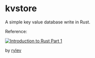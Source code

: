 # kvstore

A simple key value database write in Rust.

Reference:

[![Introduction to Rust Part 1](https://img.youtube.com/vi/WnWGO-tLtLA/0.jpg)](https://www.youtube.com/watch?v=WnWGO-tLtLA)

by [rylev](https://github.com/rylev)